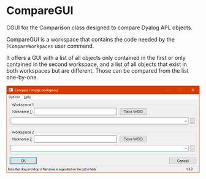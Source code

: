 # CompareGUI

CGUI for the Comparison class designed to compare Dyalog APL objects.

CompareGUI is a workspace that contains the code needed by the `]CompareWorkpaces` user command.

It offers a GUI with a list of all objects only contained in the first or only contained in the second workspace, and a list of all objects that exist in both workspaces but are different. Those can be compared from the list one-by-one.

![Compare workspaces](CompareWorkspaces.png "Compare workspaces")
